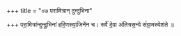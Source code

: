 +++
title = "०७ परामित्रान् दुन्दुभिना"

+++
परा॒मित्रा॑न्दुन्दु॒भिना॑ हरि॒णस्या॒जिने॑न च। सर्वे॑ दे॒वा अ॑तित्रस॒न्ये सं॑ग्रा॒मस्येश॑ते ॥